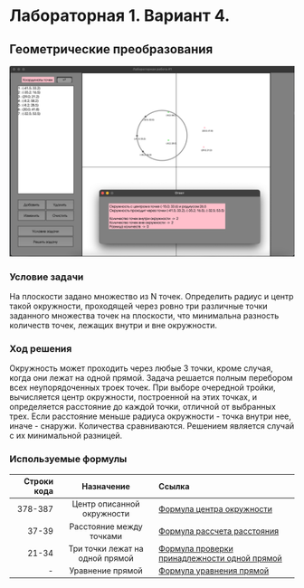 # Лабораторная 1. Вариант 4.
## Геометрические преобразования  

![lab_01](../img/lab_01.png)


### Условие задачи  
На плоскости задано множество из N точек. Определить радиус и центр такой
окружности, проходящей через ровно три различные точки заданного множества
точек на плоскости, что минимальна разность количеств точек, лежащих внутри и
вне окружности.  

### Ход решения  
Окружность может проходить через любые 3 точки, кроме случая, когда они лежат на одной прямой. Задача решается полным перебором всех неупорядоченных
троек точек. При выборе очередной тройки, вычисляется центр окружности, построенной на этих точках, и определяется расстояние до каждой точки, отличной от
выбранных трех. Если расстояние меньше радиуса окружности - точка внутри нее, иначе - снаружи. Количества сравниваются. Решением является случай с их минимальной разницей.  



### Используемые формулы  

| Строки кода | Назначение | Ссылка |
|----:|:----:|:----------|
| 378-387 | Центр описанной окружности | [Формула центра окружности](https://ru.wikipedia.org/wiki/Описанная_окружность#.D0.9F.D0.BE.D0.BB.D0.BE.D0.B6.D0.B5.D0.BD.D0.B8.D0.B5_.D1.86.D0.B5.D0.BD.D1.82.D1.80.D0.B0_.D0.BE.D0.BF.D0.B8.D1.81.D0.B0.D0.BD.D0.BD.D0.BE.D0.B9_.D0.BE.D0.BA.D1.80.D1.83.D0.B6.D0.BD.D0.BE.D1.81.D1.82.D0.B8) |
| 37-39 | Расстояние между точками | [Формула рассчета расстояния](https://yandex.ru/images/search?pos=3&img_url=https%3A%2F%2Fpresent5.com%2Fpresentation%2Fe7c92270dafceccde5a37e75e94e813d%2Fimage-15.jpg&text=%D1%80%D0%B0%D1%81%D1%81%D1%82%D0%BE%D1%8F%D0%BD%D0%B8%D0%B5%20%D0%BC%D0%B5%D0%B6%D0%B4%D1%83%202%20%D1%82%D0%BE%D1%87%D0%BA%D0%B0%D0%BC%D0%B8&lr=213&rpt=simage&source=serp) |
| 21-34 | Три точки лежат на одной прямой | [Формула проверки принадлежности одной прямой](https://ru.stackoverflow.com/questions/55734/Как-определить-лежат-ли-точки-на-одной-прямой) |
| - | Уравнение прямой | [Формула уравнения прямой](https://www.google.ru/search?q=уравнение+прямой+в+координатах&newwindow=1&client=safari&hl=ru-ru&prmd=inv&source=lnms&tbm=isch&sa=X&ved=2ahUKEwj6hYiAoaj2AhVss4sKHb6qDfAQ_AUoAXoECAIQAQ&biw=414&bih=715&dpr=2#imgrc=AK2BUMdPV6IQEM) |
